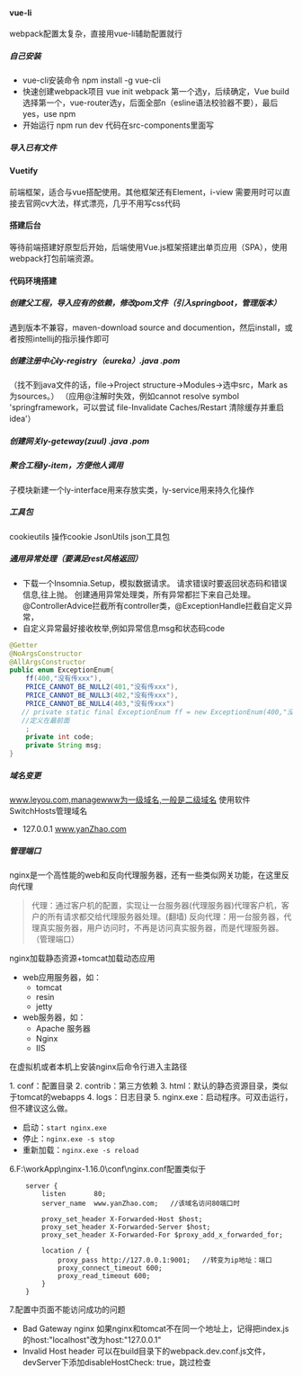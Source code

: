 #### vue-li
webpack配置太复杂，直接用vue-li辅助配置就行
##### 自己安装
+ vue-cli安装命令 npm install -g vue-cli
+ 快速创建webpack项目 vue init webpack 
第一个选y，后续确定，Vue build选择第一个，vue-router选y，后面全部n（esline语法校验器不要），最后yes，use npm
+ 开始运行 npm run dev
代码在src-components里面写
##### 导入已有文件
#### Vuetify
前端框架，适合与vue搭配使用。其他框架还有Element，i-view
需要用时可以直接去官网cv大法，样式漂亮，几乎不用写css代码
#### 搭建后台
等待前端搭建好原型后开始，后端使用Vue.js框架搭建出单页应用（SPA），使用webpack打包前端资源。
#### 代码环境搭建
#####  创建父工程，导入应有的依赖，修改pom文件（引入springboot，管理版本）
遇到版本不兼容，maven-download source and documention，然后install，或者按照intellij的指示操作即可
##### 创建注册中心ly-registry（eureka）.java .pom
（找不到java文件的话，file->Project structure->Modules->选中src，Mark as为sources。）
（应用@注解时失效，例如cannot resolve symbol 'springframework，可以尝试
file-Invalidate Caches/Restart 清除缓存并重启 idea'）
##### 创建网关ly-geteway(zuul) .java .pom
##### 聚合工程ly-item，方便他人调用
子模块新建一个ly-interface用来存放实类，ly-service用来持久化操作
##### 工具包
cookieutils 操作cookie
JsonUtils json工具包
##### 通用异常处理（要满足rest风格返回）
+ 下载一个Insomnia.Setup，模拟数据请求。
请求错误时要返回状态码和错误信息,往上抛。
创建通用异常处理类，所有异常都拦下来自己处理。@ControllerAdvice拦截所有controller类，@ExceptionHandle拦截自定义异常，
+ 自定义异常最好接收枚举,例如异常信息msg和状态码code
```java
@Getter
@NoArgsConstructor
@AllArgsConstructor
public enum ExceptionEnum{
    ff(400,"没有传xxx"),
    PRICE_CANNOT_BE_NULL2(401,"没有传xxx"),
    PRICE_CANNOT_BE_NULL3(402,"没有传xxx"),
    PRICE_CANNOT_BE_NULL4(403,"没有传xxx")
   // private static final ExceptionEnum ff = new ExceptionEnum(400,"没有传xxx")
   //定义在最前面
    ;
    private int code;
    private String msg;
}
```
#####  域名变更
www.leyou.com,managewww为一级域名,一般是二级域名
使用软件SwitchHosts管理域名
+ 127.0.0.1 www.yanZhao.com
##### 管理端口
nginx是一个高性能的web和反向代理服务器，还有一些类似网关功能，在这里反向代理
>代理：通过客户机的配置，实现让一台服务器(代理服务器)代理客户机，客户的所有请求都交给代理服务器处理。(翻墙)
反向代理：用一台服务器，代理真实服务器，用户访问时，不再是访问真实服务器，而是代理服务器。（管理端口）

nginx加载静态资源+tomcat加载动态应用
- web应用服务器，如：
  - tomcat
  - resin
  - jetty
- web服务器，如：
  - Apache 服务器
  - Nginx
  - IIS
  
在虚拟机或者本机上安装nginx后命令行进入主路径

1. conf：配置目录
2. contrib：第三方依赖
3. html：默认的静态资源目录，类似于tomcat的webapps
4. logs：日志目录
5. nginx.exe：启动程序。可双击运行，但不建议这么做。
- 启动：`start nginx.exe`
- 停止：`nginx.exe -s stop`
- 重新加载：`nginx.exe -s reload`

6.F:\workApp\nginx-1.16.0\conf\nginx.conf配置类似于
```nignx
	server {
        listen       80;
        server_name  www.yanZhao.com;   //该域名访问80端口时

        proxy_set_header X-Forwarded-Host $host;
        proxy_set_header X-Forwarded-Server $host;
        proxy_set_header X-Forwarded-For $proxy_add_x_forwarded_for;

        location / {
			proxy_pass http://127.0.0.1:9001;   //转变为ip地址：端口
			proxy_connect_timeout 600;
			proxy_read_timeout 600;
        }
    }
```
7.配置中页面不能访问成功的问题
+ Bad Gateway nginx
如果nginx和tomcat不在同一个地址上，记得把index.js的host:"localhost"改为host:"127.0.0.1"
+ Invalid Host header
可以在build目录下的webpack.dev.conf.js文件，devServer下添加disableHostCheck: true，跳过检查
